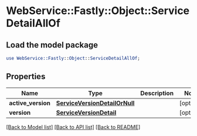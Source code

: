 # WebService::Fastly::Object::ServiceDetailAllOf

## Load the model package
```perl
use WebService::Fastly::Object::ServiceDetailAllOf;
```

## Properties
Name | Type | Description | Notes
------------ | ------------- | ------------- | -------------
**active_version** | [**ServiceVersionDetailOrNull**](ServiceVersionDetailOrNull.md) |  | [optional] 
**version** | [**ServiceVersionDetail**](ServiceVersionDetail.md) |  | [optional] 

[[Back to Model list]](../README.md#documentation-for-models) [[Back to API list]](../README.md#documentation-for-api-endpoints) [[Back to README]](../README.md)


